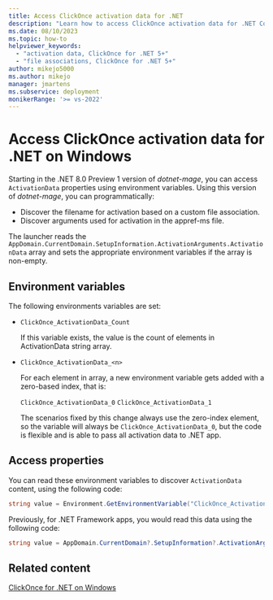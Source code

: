 ```yaml
---
title: Access ClickOnce activation data for .NET
description: "Learn how to access ClickOnce activation data for .NET Core 3.1, .NET 5 and later."
ms.date: 08/10/2023
ms.topic: how-to
helpviewer_keywords:
  - "activation data, ClickOnce for .NET 5+"
  - "file associations, ClickOnce for .NET 5+"
author: mikejo5000
ms.author: mikejo
manager: jmartens
ms.subservice: deployment
monikerRange: '>= vs-2022'
---
```

# Access ClickOnce activation data for .NET on Windows


Starting in the .NET 8.0 Preview 1 version of *dotnet-mage*, you can access `ActivationData` properties using environment variables. Using this version of *dotnet-mage*, you can programmatically:

- Discover the filename for activation based on a custom file association.
- Discover arguments used for activation in the appref-ms file.

The launcher reads the `AppDomain.CurrentDomain.SetupInformation.ActivationArguments.ActivationData` array and sets the appropriate environment variables if the array is non-empty.

## Environment variables

The following environments variables are set:

- `ClickOnce_ActivationData_Count`

  If this variable exists, the value is the count of elements in ActivationData string array.

- `ClickOnce_ActivationData_<n>`

  For each element in array, a new environment variable gets added with a zero-based index, that is:

  `ClickOnce_ActivationData_0`
  `ClickOnce_ActivationData_1`

  The scenarios fixed by this change always use the zero-index element, so the variable will always be `ClickOnce_ActivationData_0`, but the code is flexible and is able to pass all activation data to .NET app.

## Access properties

You can read these environment variables to discover `ActivationData` content, using the following code:

```csharp
string value = Environment.GetEnvironmentVariable("ClickOnce_ActivationData_0");
```

Previously, for .NET Framework apps, you would read this data using the following code:

```csharp
string value = AppDomain.CurrentDomain?.SetupInformation?.ActivationArguments?.ActivationData?[0];
```

## Related content

[ClickOnce for .NET on Windows](../deployment/clickonce-deployment-dotnet.md)
